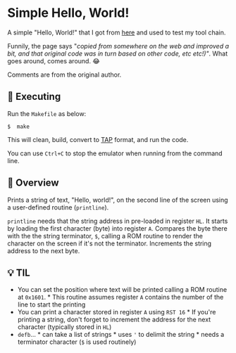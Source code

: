 
# Simple Hello, World!

A simple "Hello, World!" that I got from [here](https://symbolicdebugger.com/retro-programming/developing-for-sinclair-computers/) and used to test my tool chain.
        
Funnily, the page says "*copied from somewhere on the web and improved a bit, and that original code was in turn based on other code, etc etc!)"*. What goes around, comes around. 😂

Comments are from the original author.

<a name="Executing"></a>
## 🔄 Executing

Run the `Makefile` as below:

```
$  make
```

This will clean, build, convert to [TAP](https://sinclair.wiki.zxnet.co.uk/wiki/TAP_format) format, and run the code.

You can use `Ctrl+C` to stop the emulator when running from the command line. 

<a name="Overview"></a>
## 🔎 Overview

Prints a string of text, "Hello, world!", on the second line of the screen using a user-defined routine (`printline`). 

`printline` needs that the string address in pre-loaded in register `HL`. It starts by loading the first character (byte) into register `A`. Compares the byte there with the the string terminator, `$`, calling a ROM routine to render the character on the screen if it's not the terminator. Increments the string address to the next byte.  


<a name="TIL"></a>
## 💡 TIL

* You can set the position where text will be printed calling a ROM routine at `0x1601`.
        * This routine assumes register `A` contains the number of the line to start the printing
* You can print a character stored in register `A` using `RST 16`
        * 	If you're printing a string, don't forget to increment the address for the next character (typically stored in `HL`)
* `defb`... 
        * can take a list of strings
        * uses `'` to delimit the string
        * needs a terminator character (`$` is used routinely)
  
